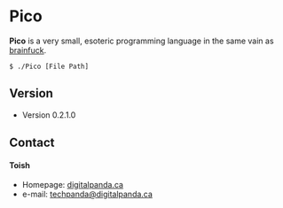Pico
======
**Pico** is a very small, esoteric programming language in the same vain as [brainfuck](http://en.wikipedia.org/wiki/Brainfuck).

```
$ ./Pico [File Path]
```
## Version 
* Version 0.2.1.0

## Contact
#### Toish
* Homepage: [digitalpanda.ca](http://digitalpanda.ca)
* e-mail: techpanda@digitalpanda.ca